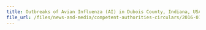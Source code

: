```yaml
---
title: Outbreaks of Avian Influenza (AI) in Dubois County, Indiana, USA 
file_url: /files/news-and-media/competent-authorities-circulars/2016-01-19-CA.pdf
---
```

